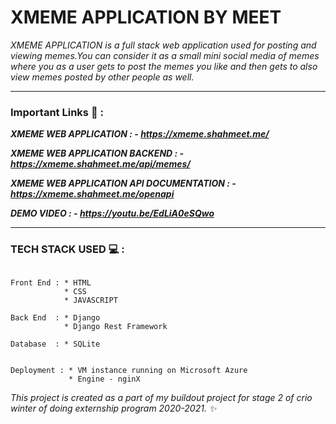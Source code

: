 XMEME APPLICATION BY MEET <a name="TOP"></a>
===================

*XMEME APPLICATION is a full stack web application used for posting and viewing memes.You can consider it as a small mini social media of memes where you as a user
gets to post the memes you like and then gets to also view memes posted by other people as well.*

- - - - 

### Important Links :link: : ###

***XMEME WEB APPLICATION : - https://xmeme.shahmeet.me/***

***XMEME WEB APPLICATION BACKEND : - https://xmeme.shahmeet.me/api/memes/***

***XMEME WEB APPLICATION API DOCUMENTATION : - https://xmeme.shahmeet.me/openapi***

***DEMO VIDEO : - https://youtu.be/EdLiA0eSQwo*** 

- - - - 

### TECH STACK USED :computer: : ###

~~~

Front End : * HTML
            * CSS
            * JAVASCRIPT
            
Back End  : * Django 
            * Django Rest Framework
            
Database  : * SQLite


Deployment : * VM instance running on Microsoft Azure
             * Engine - nginX
 ~~~
             
 *This project is created as a part of my buildout project for stage 2 of crio winter of doing externship program 2020-2021. :sparkles:*














